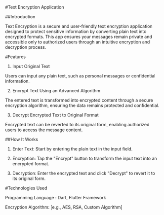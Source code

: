 #Text Encryption Application

##Introduction

Text Encryption is a secure and user-friendly text encryption application designed to protect sensitive information by converting plain text into encrypted formats. This app ensures your messages remain private and accessible only to authorized users through an intuitive encryption and decryption process.

#Features

1. Input Original Text

Users can input any plain text, such as personal messages or confidential information.



2. Encrypt Text Using an Advanced Algorithm

The entered text is transformed into encrypted content through a secure encryption algorithm, ensuring the data remains protected and confidential.



3. Decrypt Encrypted Text to Original Format

Encrypted text can be reverted to its original form, enabling authorized users to access the message content.

##How It Works

1. Enter Text: Start by entering the plain text in the input field.


2. Encryption: Tap the "Encrypt" button to transform the input text into an encrypted format.


3. Decryption: Enter the encrypted text and click "Decrypt" to revert it to its original form.



#Technologies Used

Programming Language : Dart, Flutter Framework

Encryption Algorithm: [e.g., AES, RSA, Custom Algorithm]
